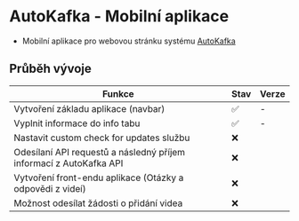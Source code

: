 # AutoKafka - Mobilní aplikace
- Mobilní aplikace pro webovou stránku systému [AutoKafka](https://cernyrob.in/kafka)

## Průběh vývoje
| Funkce   | Stav      | Verze 
| -------- | --------- | ----- |
| Vytvoření základu aplikace (navbar) | ✅ | - |
| Vyplnit informace do info tabu | ✅ | - |
| Nastavit custom check for updates službu | ❌ | 
| Odesílaní API requestů a následný příjem informací z AutoKafka API | ❌ |
| Vytvoření front-endu aplikace (Otázky a odpovědi z videí) | ❌ |
| Možnost odesílat žádosti o přidání videa | ❌ |
